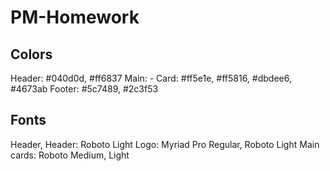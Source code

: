 # PM-Homework

## Colors

Header: #040d0d, #ff6837
Main:
    - Card: #ff5e1e, #ff5816, #dbdee6, #4673ab
Footer: #5c7489, #2c3f53

## Fonts

Header, Header: Roboto Light
Logo: Myriad Pro Regular, Roboto Light
Main cards: Roboto Medium, Light
